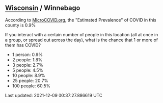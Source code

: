 
## [Wisconsin](/united-states/wisconsin) / Winnebago

According to [MicroCOVID.org](http://microcovid.org),
the "Estimated Prevalence" of COVID in this county is 0.9%

If you interact with a certain number of people in this location
(all at once in a group, or spread out across the day), what is the chance that
1 or more of them has COVID?

- 1 person: 0.9%
- 2 people: 1.8%
- 3 people: 2.7%
- 5 people: 4.5%
- 10 people: 8.9%
- 25 people: 20.7%
- 100 people: 60.5%

Last updated: 2021-12-09 00:37:27.886619 UTC
